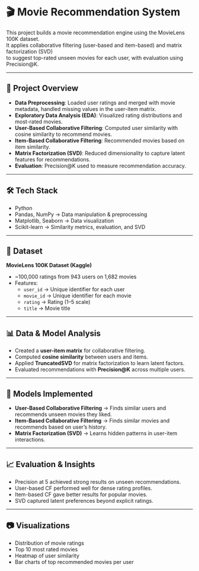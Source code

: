 # 🎬 Movie Recommendation System  

This project builds a movie recommendation engine using the MovieLens 100K dataset.  
It applies collaborative filtering (user-based and item-based) and matrix factorization (SVD)  
to suggest top-rated unseen movies for each user, with evaluation using Precision@K.  

---

## 📌 Project Overview  
- **Data Preprocessing**: Loaded user ratings and merged with movie metadata, handled missing values in the user-item matrix.  
- **Exploratory Data Analysis (EDA)**: Visualized rating distributions and most-rated movies.  
- **User-Based Collaborative Filtering**: Computed user similarity with cosine similarity to recommend movies.  
- **Item-Based Collaborative Filtering**: Recommended movies based on item similarity.  
- **Matrix Factorization (SVD)**: Reduced dimensionality to capture latent features for recommendations.  
- **Evaluation**: Precision@K used to measure recommendation accuracy.  

---

## 🛠️ Tech Stack  
- Python  
- Pandas, NumPy → Data manipulation & preprocessing  
- Matplotlib, Seaborn → Data visualization  
- Scikit-learn → Similarity metrics, evaluation, and SVD  

---

## 📂 Dataset  
**MovieLens 100K Dataset (Kaggle)**  
- ~100,000 ratings from 943 users on 1,682 movies  
- Features:  
  - `user_id` → Unique identifier for each user  
  - `movie_id` → Unique identifier for each movie  
  - `rating` → Rating (1–5 scale)  
  - `title` → Movie title  

---

## 📊 Data & Model Analysis  
- Created a **user-item matrix** for collaborative filtering.  
- Computed **cosine similarity** between users and items.  
- Applied **TruncatedSVD** for matrix factorization to learn latent factors.  
- Evaluated recommendations with **Precision@K** across multiple users.  

---

## 🤖 Models Implemented  
- **User-Based Collaborative Filtering** → Finds similar users and recommends unseen movies they liked.  
- **Item-Based Collaborative Filtering** → Finds similar movies and recommends based on user’s history.  
- **Matrix Factorization (SVD)** → Learns hidden patterns in user-item interactions.  

---

## 📈 Evaluation & Insights  
- Precision at 5 achieved strong results on unseen recommendations.  
- User-based CF performed well for dense rating profiles.  
- Item-based CF gave better results for popular movies.  
- SVD captured latent preferences beyond explicit ratings.  

---

## 📷 Visualizations  
- Distribution of movie ratings  
- Top 10 most rated movies  
- Heatmap of user similarity  
- Bar charts of top recommended movies per user  
